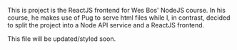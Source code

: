 This is project is the ReactJS frontend for Wes Bos' NodeJS course. In his course, he makes use of Pug to serve html files while I, in contrast, decided to split the project into a Node API service and a ReactJS frontend.

This file will be updated/styled soon.
